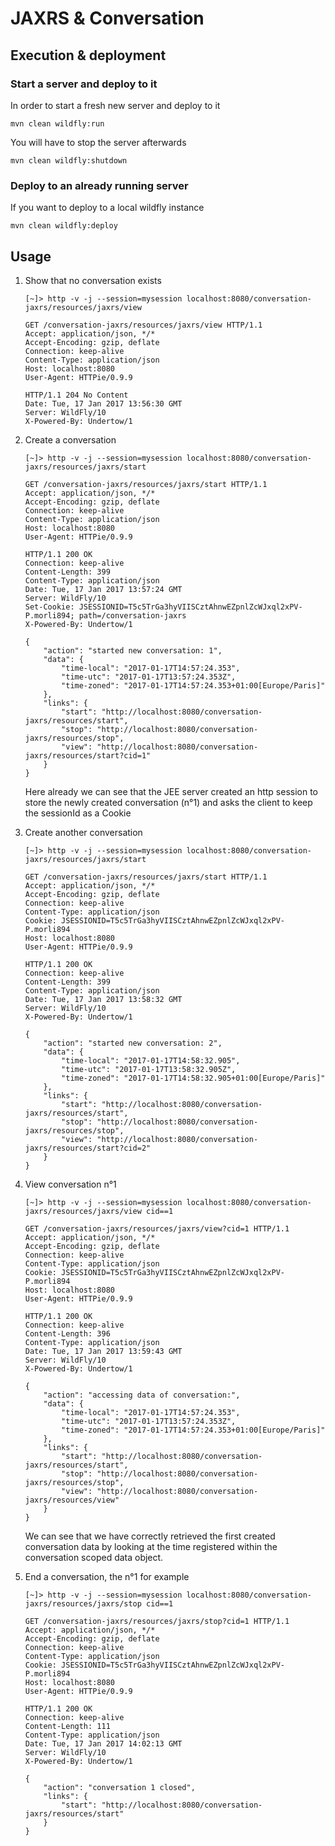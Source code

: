 # JAXRS & Conversation

## Execution & deployment

### Start a server and deploy to it
In order to start a fresh new server and deploy to it

```
mvn clean wildfly:run
```

You will have to stop the server afterwards

```
mvn clean wildfly:shutdown
```

### Deploy to an already running server

If you want to deploy to a local wildfly instance

```
mvn clean wildfly:deploy
```

## Usage

1. Show that no conversation exists  

    ```
    [~]> http -v -j --session=mysession localhost:8080/conversation-jaxrs/resources/jaxrs/view

    GET /conversation-jaxrs/resources/jaxrs/view HTTP/1.1
    Accept: application/json, */*
    Accept-Encoding: gzip, deflate
    Connection: keep-alive
    Content-Type: application/json
    Host: localhost:8080
    User-Agent: HTTPie/0.9.9

    HTTP/1.1 204 No Content
    Date: Tue, 17 Jan 2017 13:56:30 GMT
    Server: WildFly/10
    X-Powered-By: Undertow/1
    ```

1. Create a conversation  
    ```
    [~]> http -v -j --session=mysession localhost:8080/conversation-jaxrs/resources/jaxrs/start

    GET /conversation-jaxrs/resources/jaxrs/start HTTP/1.1
    Accept: application/json, */*
    Accept-Encoding: gzip, deflate
    Connection: keep-alive
    Content-Type: application/json
    Host: localhost:8080
    User-Agent: HTTPie/0.9.9

    HTTP/1.1 200 OK
    Connection: keep-alive
    Content-Length: 399
    Content-Type: application/json
    Date: Tue, 17 Jan 2017 13:57:24 GMT
    Server: WildFly/10
    Set-Cookie: JSESSIONID=T5c5TrGa3hyVIISCztAhnwEZpnlZcWJxql2xPV-P.morli894; path=/conversation-jaxrs
    X-Powered-By: Undertow/1

    {
        "action": "started new conversation: 1",
        "data": {
            "time-local": "2017-01-17T14:57:24.353",
            "time-utc": "2017-01-17T13:57:24.353Z",
            "time-zoned": "2017-01-17T14:57:24.353+01:00[Europe/Paris]"
        },
        "links": {
            "start": "http://localhost:8080/conversation-jaxrs/resources/start",
            "stop": "http://localhost:8080/conversation-jaxrs/resources/stop",
            "view": "http://localhost:8080/conversation-jaxrs/resources/start?cid=1"
        }
    }
    ```

    Here already we can see that the JEE server created an http session to store the newly created conversation (n°1) and asks the client to keep the sessionId as a Cookie

1. Create another conversation  
    ```
    [~]> http -v -j --session=mysession localhost:8080/conversation-jaxrs/resources/jaxrs/start

    GET /conversation-jaxrs/resources/jaxrs/start HTTP/1.1
    Accept: application/json, */*
    Accept-Encoding: gzip, deflate
    Connection: keep-alive
    Content-Type: application/json
    Cookie: JSESSIONID=T5c5TrGa3hyVIISCztAhnwEZpnlZcWJxql2xPV-P.morli894
    Host: localhost:8080
    User-Agent: HTTPie/0.9.9

    HTTP/1.1 200 OK
    Connection: keep-alive
    Content-Length: 399
    Content-Type: application/json
    Date: Tue, 17 Jan 2017 13:58:32 GMT
    Server: WildFly/10
    X-Powered-By: Undertow/1

    {
        "action": "started new conversation: 2",
        "data": {
            "time-local": "2017-01-17T14:58:32.905",
            "time-utc": "2017-01-17T13:58:32.905Z",
            "time-zoned": "2017-01-17T14:58:32.905+01:00[Europe/Paris]"
        },
        "links": {
            "start": "http://localhost:8080/conversation-jaxrs/resources/start",
            "stop": "http://localhost:8080/conversation-jaxrs/resources/stop",
            "view": "http://localhost:8080/conversation-jaxrs/resources/start?cid=2"
        }
    }
    ```

1. View conversation n°1
    ```
    [~]> http -v -j --session=mysession localhost:8080/conversation-jaxrs/resources/jaxrs/view cid==1

    GET /conversation-jaxrs/resources/jaxrs/view?cid=1 HTTP/1.1
    Accept: application/json, */*
    Accept-Encoding: gzip, deflate
    Connection: keep-alive
    Content-Type: application/json
    Cookie: JSESSIONID=T5c5TrGa3hyVIISCztAhnwEZpnlZcWJxql2xPV-P.morli894
    Host: localhost:8080
    User-Agent: HTTPie/0.9.9

    HTTP/1.1 200 OK
    Connection: keep-alive
    Content-Length: 396
    Content-Type: application/json
    Date: Tue, 17 Jan 2017 13:59:43 GMT
    Server: WildFly/10
    X-Powered-By: Undertow/1

    {
        "action": "accessing data of conversation:",
        "data": {
            "time-local": "2017-01-17T14:57:24.353",
            "time-utc": "2017-01-17T13:57:24.353Z",
            "time-zoned": "2017-01-17T14:57:24.353+01:00[Europe/Paris]"
        },
        "links": {
            "start": "http://localhost:8080/conversation-jaxrs/resources/start",
            "stop": "http://localhost:8080/conversation-jaxrs/resources/stop",
            "view": "http://localhost:8080/conversation-jaxrs/resources/view"
        }
    }
    ```

    We can see that we have correctly retrieved the first created conversation data by looking at the time registered within the conversation scoped data object.

1. End a conversation, the n°1 for example
    ```
    [~]> http -v -j --session=mysession localhost:8080/conversation-jaxrs/resources/jaxrs/stop cid==1

    GET /conversation-jaxrs/resources/jaxrs/stop?cid=1 HTTP/1.1
    Accept: application/json, */*
    Accept-Encoding: gzip, deflate
    Connection: keep-alive
    Content-Type: application/json
    Cookie: JSESSIONID=T5c5TrGa3hyVIISCztAhnwEZpnlZcWJxql2xPV-P.morli894
    Host: localhost:8080
    User-Agent: HTTPie/0.9.9

    HTTP/1.1 200 OK
    Connection: keep-alive
    Content-Length: 111
    Content-Type: application/json
    Date: Tue, 17 Jan 2017 14:02:13 GMT
    Server: WildFly/10
    X-Powered-By: Undertow/1

    {
        "action": "conversation 1 closed",
        "links": {
            "start": "http://localhost:8080/conversation-jaxrs/resources/start"
        }
    }
    ```
